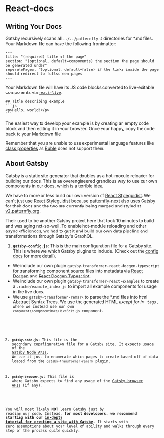 # React-docs

## Writing Your Docs

Gatsby recursively scans all `../../patternfly-4` directories for *.md files. Your Markdown file can have the following frontmatter:
```
---
title: "(required) title of the page"
section: "(optional, default=components) the section the page should be generated under"
seperatePages: "(optional, default=false) if the links inside the page should redirect to fullscreen pages
---
```

Your Markdown file will have its JS code blocks converted to live-editable components via [`react-live`](https://github.com/FormidableLabs/react-live):
`````
## Title describing example
```js
<p>Hello, world!</p>
```
`````

The easiest way to develop your example is by creating an empty code block and then editing it in your browser. Once your happy, copy the code back to your Markdown file.

Remember that you are unable to use experimental language features like [class properties](https://babeljs.io/docs/en/babel-plugin-proposal-class-properties) as [Buble](https://github.com/bublejs/buble) does not support them.

## About Gatsby

Gatsby is a static site generator that doubles as a hot-module reloader for building our docs. This is an overengineered grandious way to use our own components in our docs, which is a terrible idea.

We have to more or less build our own version of [React Styleguidist](https://github.com/styleguidist/react-styleguidist). We can't just use [React Styleguidist](https://github.com/styleguidist/react-styleguidist) because [patternfly-next](https://github.com/patternfly/patternfly-next) also uses Gatsby for their docs and the two are currently being merged and styled at [v2.patternfly.org](v2.patternfly.org).

Their used to be another Gatsby project here that took 10 minutes to build and was aging not-so-well. To enable hot-module reloading and other async efficiences, we had to gut it and build our own data pipeline and transformations through Gatsby's GraphQL. 

1.  **`gatsby-config.js`**: This is the main configuration file for a Gatsby site. This is where we which Gatsby plugins to include. (Check out the [config docs](https://www.gatsbyjs.org/docs/gatsby-config/) for more detail).
  - We include our own plugin `gatsby-transformer-react-docgen-typescript` for transforming component source files into metadata via [React Docgen](https://github.com/reactjs/react-docgen) and [React Docgen Typescript](https://github.com/styleguidist/react-docgen-typescript).
  - We include our own plugin `gatsby-transformer-react-examples` to create a `.cache/example_index.js` to import all example components for usage in the live docs.
  - We use `gatsby-transformer-remark` to parse the *.md files into html Abstract Syntax Trees. We use the generated HTML _except for in <code> tags_, where we instead use our own `components/componentDocs/liveEdit.js` component.

2.  **`gatsby-node.js`**: This file is the secondary copnfiguration file for a Gatsby site. It expects usage of the [Gatsby Node APIs](https://www.gatsbyjs.org/docs/node-apis/). We use it just to enumerate which pages to create based off of data loaded from the `gatsby-transformer-remark` plugin.

3.  **`gatsby-browser.js`**: This file is where Gatsby expects to find any usage of the [Gatsby browser APIs](https://www.gatsbyjs.org/docs/browser-apis/) (if any).


You will most likely **NOT** learn Gatsby just by reading our code. Instead, **for most developers, we recommend starting with our [in-depth tutorial for creating a site with Gatsby](https://www.gatsbyjs.org/tutorial/).** It starts with zero assumptions about your level of ability and walks through every step of the process quite quickly.